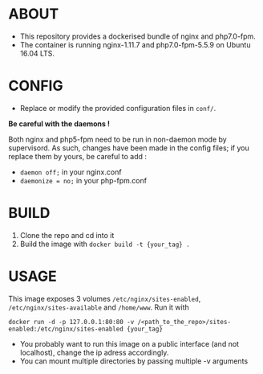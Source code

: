 ABOUT
=====

+ This repository provides a dockerised bundle of nginx and php7.0-fpm.
+ The container is running nginx-1.11.7 and php7.0-fpm-5.5.9 on Ubuntu 16.04 LTS.

CONFIG
======
+ Replace or modify the provided configuration files in `conf/`.

**Be careful with the daemons !**

Both nginx and php5-fpm need to be run in non-daemon mode by supervisord.
As such, changes have been made in the config files; if you replace them by yours,
be careful to add :
* `daemon off;` in your nginx.conf
* `daemonize = no;` in your php-fpm.conf

BUILD
=====

1. Clone the repo and cd into it
2. Build the image with `docker build -t {your_tag} .`

USAGE
=====

This image exposes 3 volumes `/etc/nginx/sites-enabled`, `/etc/nginx/sites-available` and `/home/www`.
Run it with

`docker run -d -p 127.0.0.1:80:80 -v /<path_to_the_repo>/sites-enabled:/etc/nginx/sites-enabled {your_tag}`

* You probably want to run this image on a public interface (and not localhost),
change the ip adress accordingly.
* You can mount multiple directories by passing multiple -v arguments
